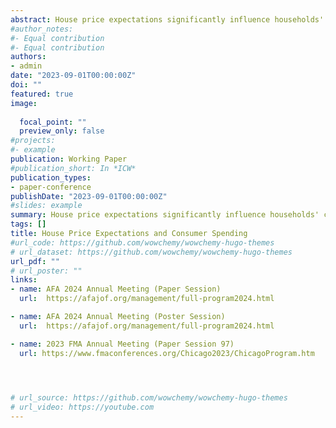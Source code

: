 ```yaml
---
abstract: House price expectations significantly influence households' consumption decisions. Using experienced price growth (a weighted average of past price growth in local housing markets) as the expectation measure, I find that a one-standard-deviation increase in house price expectations leads to a 2%  to 6%  increase in real household spending. Results hold when using the experienced price growth of geographically distant relatives as an instrument. I further document no significant difference between the spending propensity of homeowners and renters exposed to the same level of experienced price growth, thus distinguishing the expectations channel from housing wealth and collateral channels.
#author_notes:
#- Equal contribution
#- Equal contribution
authors:
- admin
date: "2023-09-01T00:00:00Z"
doi: ""
featured: true
image:
  
  focal_point: ""
  preview_only: false
#projects:
#- example
publication: Working Paper 
#publication_short: In *ICW*
publication_types:
- paper-conference
publishDate: "2023-09-01T00:00:00Z"
#slides: example
summary: House price expectations significantly influence households' consumption decisions. Using experienced price growth (a weighted average of past price growth in local housing markets) as the expectation measure, I find that a one-standard-deviation increase in house price expectations leads to a 2%  to 6%  increase in real household spending. Results hold when using the experienced price growth of geographically distant relatives as an instrument. I further document no significant difference between the spending propensity of homeowners and renters exposed to the same level of experienced price growth, thus distinguishing the expectations channel from housing wealth and collateral channels.
tags: []
title: House Price Expectations and Consumer Spending
#url_code: https://github.com/wowchemy/wowchemy-hugo-themes
# url_dataset: https://github.com/wowchemy/wowchemy-hugo-themes
url_pdf: ""
# url_poster: ""
links:
- name: AFA 2024 Annual Meeting (Paper Session)
  url:  https://afajof.org/management/full-program2024.html

- name: AFA 2024 Annual Meeting (Poster Session)
  url:  https://afajof.org/management/full-program2024.html  

- name: 2023 FMA Annual Meeting (Paper Session 97)
  url: https://www.fmaconferences.org/Chicago2023/ChicagoProgram.htm  



  
# url_source: https://github.com/wowchemy/wowchemy-hugo-themes
# url_video: https://youtube.com
---
```




